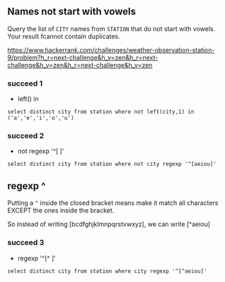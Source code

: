 ## Names not start with vowels

Query the list of `CITY` names from `STATION` that do not start with vowels. Your result fcannot contain duplicates.

https://www.hackerrank.com/challenges/weather-observation-station-9/problem?h_r=next-challenge&h_v=zen&h_r=next-challenge&h_v=zen&h_r=next-challenge&h_v=zen

### succeed 1
* left() in
```mysql
select distinct city from station where not left(city,1) in ('a','e','i','o','u')
```
### succeed 2
* not regexp '^[ ]' 
```mysql
select distinct city from station where not city regexp '^[aeiou]'
```

## regexp ^
Putting a `^` inside the closed bracket means make it match all characters EXCEPT the ones inside the bracket. 

So instead of writing [bcdfghjklmnpqrstvwxyz], we can write [^aeiou]

### succeed 3
* regexp '^[^ ]' 
```mysql
select distinct city from station where city regexp '^[^aeiou]'
```
